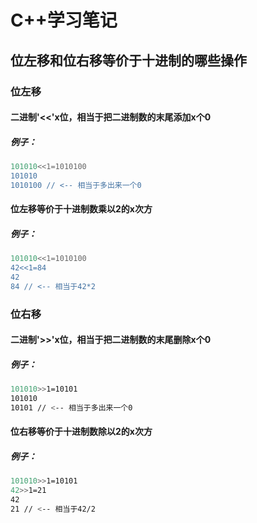 # C++学习笔记
## 位左移和位右移等价于十进制的哪些操作
### 位左移
#### 二进制'<<'x位，相当于把二进制数的末尾添加x个0
##### 例子：
```bash
101010<<1=1010100
101010
1010100 // <-- 相当于多出来一个0
```
#### 位左移等价于十进制数乘以2的x次方
##### 例子：
```bash
101010<<1=1010100
42<<1=84
42
84 // <-- 相当于42*2
```
### 位右移
#### 二进制'>>'x位，相当于把二进制数的末尾删除x个0
##### 例子：
```bash
101010>>1=10101
101010
10101 // <-- 相当于多出来一个0
```
#### 位右移等价于十进制数除以2的x次方
##### 例子：
```bash
101010>>1=10101
42>>1=21
42
21 // <-- 相当于42/2    
```
